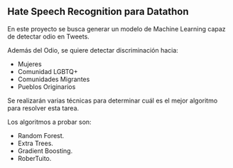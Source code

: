 ## Hate Speech Recognition para Datathon

En este proyecto se busca generar un modelo de Machine Learning capaz de detectar odio en Tweets.

Además del Odio, se quiere detectar discriminación hacia:

* Mujeres
* Comunidad LGBTQ+
* Comunidades Migrantes
* Pueblos Originarios

Se realizarán varias técnicas para determinar cuál es el mejor algoritmo para resolver esta tarea.

Los algoritmos a probar son: 

* Random Forest.
* Extra Trees.
* Gradient Boosting.
* RoberTuito.

